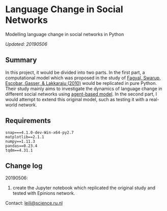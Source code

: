 # Language Change in Social Networks
Modelling language change in social networks in Python

*Updated: 20190506*

## Summary
In this project, it would be divided into two parts. In the first part, a computational model which was proposed in the study of [Fagyal, Swarup, Escobar, Gasser, & Lakkaraju (2010)](https://www.sciencedirect.com/science/article/pii/S0024384110000203) would be replicated in pure Python. Their study mainly aims to investigate the dynamics of language change in different social networks using [agent-based model](https://en.wikipedia.org/wiki/Agent-based_model). In the second part, I would attempt to extend this original model, such as testing it with a real-world network.

## Requirements
``` text
snap===4.1.0-dev-Win-x64-py2.7
matplotlib==2.1.1
numpy==1.11.3
pandas==0.23.4
tqdm==4.31.1
```

## Change log
20190506:
1. create the Jupyter notebook which replicated the original study and tested with Epinions network.

Contact: leili@science.ru.nl
